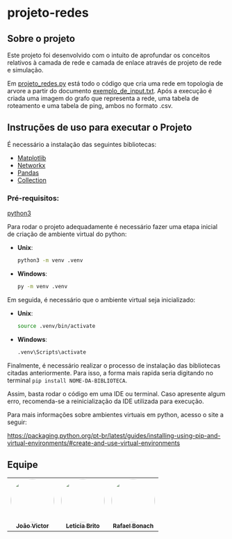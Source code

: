 # projeto-redes

## Sobre o projeto
Este projeto foi desenvolvido com o intuito de aprofundar os conceitos relativos à camada de rede e camada de enlace através de projeto de rede e simulação. 

Em [projeto_redes.py](./projeto_redes.py) está todo o código que cria uma rede em topologia de arvore a partir do documento [exemplo_de_input.txt](./exemplo_de_input.txt). Após a execução é criada uma imagem do grafo que representa a rede, uma tabela de roteamento e uma tabela de ping, ambos no formato .csv.

## Instruções de uso para executar o Projeto
É necessário a instalação das seguintes bibliotecas:
- <a href="https://matplotlib.org/stable/users/getting_started/">Matplotlib</a>
- <a href="https://networkx.org/documentation/stable/install.html">Networkx</a>
- <a href="https://pandas.pydata.org/docs/getting_started/install.html">Pandas</a>
- <a href="https://docs.python.org/3/library/collections.html">Collection</a>
### Pré-requisitos:
<a href="https://www.python.org/downloads/">python3</a>

Para rodar o projeto adequadamente é necessário fazer uma etapa inicial de criação de ambiente virtual do python:
- **Unix**:
  ```bash
  python3 -m venv .venv
  ```

- **Windows**:
  ```bash
  py -m venv .venv
  ```

Em seguida, é necessário que o ambiente virtual seja inicializado:

- **Unix**:
  ```bash
  source .venv/bin/activate
  ```

- **Windows**:
  ```bash
  .venv\Scripts\activate
  ```

Finalmente, é necessário realizar o processo de instalação das bibliotecas citadas anteriormente. Para isso, a forma mais rapida seria digitando no terminal ```pip install NOME-DA-BIBLIOTECA```.

Assim, basta rodar o código em uma IDE ou terminal. Caso apresente algum erro, recomenda-se a reinicialização da IDE utilizada para execução.


Para mais informações sobre ambientes virtuais em python, acesso o site a seguir:

<a href="https://packaging.python.org/pt-br/latest/guides/installing-using-pip-and-virtual-environments/#create-and-use-virtual-environments">https://packaging.python.org/pt-br/latest/guides/installing-using-pip-and-virtual-environments/#create-and-use-virtual-environments</a>

## Equipe

<table>
  <tr>
    <td align="center"><a href="https://github.com/joviprata"><img style="border-radius: 50%;" src="https://avatars.githubusercontent.com/u/115483518?v=4" width="100px;" alt=""/><br /><sub><b>João Victor</b></sub></a><br />
      <td align="center"><a href="https://github.com/lbritors"><img style="border-radius: 50%;" src="https://avatars.githubusercontent.com/u/90286379?v=4" width="100px;" alt=""/><br /><sub><b>Leticia Brito</b></sub></a><br />
        <td align="center"><a href="https://github.com/RafaBonach"><img style="border-radius: 50%;" src="https://avatars.githubusercontent.com/u/104152350?v=4" width="100px;" alt=""/><br /><sub><b>Rafael Bonach</b></sub></a><br />  
  </tr>
</table>
